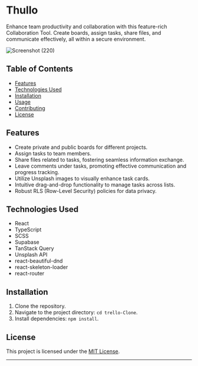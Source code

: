 # Thullo

Enhance team productivity and collaboration with this feature-rich Collaboration Tool. Create boards, assign tasks, share files, and communicate effectively, all within a secure environment.

![Screenshot (220)](https://github.com/Durotimi08/trello-clone/assets/96974022/b0764e81-5ec2-4b1c-9973-2179b886b268)

## Table of Contents


- [Features](#features)
- [Technologies Used](#technologies-used)
- [Installation](#installation)
- [Usage](#usage)
- [Contributing](#contributing)
- [License](#license)

## Features

- Create private and public boards for different projects.
- Assign tasks to team members.
- Share files related to tasks, fostering seamless information exchange.
- Leave comments under tasks, promoting effective communication and progress tracking.
- Utilize Unsplash images to visually enhance task cards.
- Intuitive drag-and-drop functionality to manage tasks across lists.
- Robust RLS (Row-Level Security) policies for data privacy.

## Technologies Used

- React
- TypeScript
- SCSS
- Supabase
- TanStack Query
- Unsplash API
- react-beautiful-dnd
- react-skeleton-loader
- react-router

## Installation

1. Clone the repository.
2. Navigate to the project directory: `cd trello-Clone`.
3. Install dependencies: `npm install`.

## License

This project is licensed under the [MIT License](LICENSE).

---
